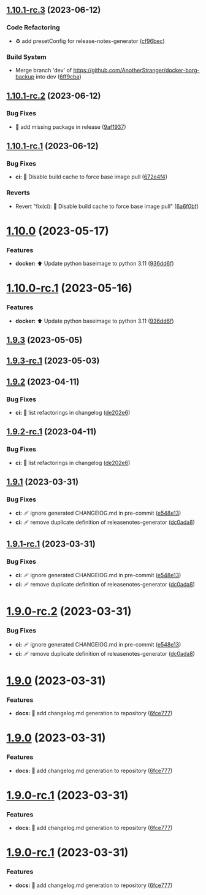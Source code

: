 ## [1.10.1-rc.3](https://github.com/AnotherStranger/docker-borg-backup/compare/v1.10.1-rc.2...v1.10.1-rc.3) (2023-06-12)


### Code Refactoring

* :recycle: add presetConfig for release-notes-generator ([cf96bec](https://github.com/AnotherStranger/docker-borg-backup/commit/cf96bece002266fd842f94ee167ee12789c65445))


### Build System

* Merge branch 'dev' of https://github.com/AnotherStranger/docker-borg-backup into dev ([6ff9cba](https://github.com/AnotherStranger/docker-borg-backup/commit/6ff9cba7a7dbbe3fbd39a6f36f3985a965f2d1b4))

## [1.10.1-rc.2](https://github.com/AnotherStranger/docker-borg-backup/compare/v1.10.1-rc.1...v1.10.1-rc.2) (2023-06-12)


### Bug Fixes

* :bug: add missing package in release ([9af1937](https://github.com/AnotherStranger/docker-borg-backup/commit/9af1937e3af250dcd2f38fc7b3732f7d399f4f67))

## [1.10.1-rc.1](https://github.com/AnotherStranger/docker-borg-backup/compare/v1.10.0...v1.10.1-rc.1) (2023-06-12)


### Bug Fixes

* **ci:** :bug: Disable build cache to force base image pull ([672e4f4](https://github.com/AnotherStranger/docker-borg-backup/commit/672e4f49b1845d4e56e1f4314d1a2315026f6ede))


### Reverts

* Revert "fix(ci): :bug: Disable build cache to force base image pull" ([6a6f0bf](https://github.com/AnotherStranger/docker-borg-backup/commit/6a6f0bf9ada405f3b8b09f7494144190d7e4160f))

# [1.10.0](https://github.com/AnotherStranger/docker-borg-backup/compare/v1.9.3...v1.10.0) (2023-05-17)


### Features

* **docker:** :arrow_up: Update python baseimage to python 3.11 ([936dd6f](https://github.com/AnotherStranger/docker-borg-backup/commit/936dd6fe55234456814f3b73773b13db53e64122))

# [1.10.0-rc.1](https://github.com/AnotherStranger/docker-borg-backup/compare/v1.9.3...v1.10.0-rc.1) (2023-05-16)


### Features

* **docker:** :arrow_up: Update python baseimage to python 3.11 ([936dd6f](https://github.com/AnotherStranger/docker-borg-backup/commit/936dd6fe55234456814f3b73773b13db53e64122))

## [1.9.3](https://github.com/AnotherStranger/docker-borg-backup/compare/v1.9.2...v1.9.3) (2023-05-05)

## [1.9.3-rc.1](https://github.com/AnotherStranger/docker-borg-backup/compare/v1.9.2...v1.9.3-rc.1) (2023-05-03)

## [1.9.2](https://github.com/AnotherStranger/docker-borg-backup/compare/v1.9.1...v1.9.2) (2023-04-11)


### Bug Fixes

* **ci:** :bug: list refactorings in changelog ([de202e6](https://github.com/AnotherStranger/docker-borg-backup/commit/de202e68d13e96410257a5a39aedc8e590ecf50f))

## [1.9.2-rc.1](https://github.com/AnotherStranger/docker-borg-backup/compare/v1.9.1...v1.9.2-rc.1) (2023-04-11)


### Bug Fixes

* **ci:** :bug: list refactorings in changelog ([de202e6](https://github.com/AnotherStranger/docker-borg-backup/commit/de202e68d13e96410257a5a39aedc8e590ecf50f))

## [1.9.1](https://github.com/AnotherStranger/docker-borg-backup/compare/v1.9.0...v1.9.1) (2023-03-31)


### Bug Fixes

* **ci:** :adhesive_bandage: ignore generated CHANGElOG.md in pre-commit ([e548e13](https://github.com/AnotherStranger/docker-borg-backup/commit/e548e13eb590aefc356306bacbc574ba2aa29c04))
* **ci:** :adhesive_bandage: remove duplicate definition of releasenotes-generator ([dc0ada8](https://github.com/AnotherStranger/docker-borg-backup/commit/dc0ada894e808a17c61661444abd4b3f30461a38))


## [1.9.1-rc.1](https://github.com/AnotherStranger/docker-borg-backup/compare/v1.9.0...v1.9.1-rc.1) (2023-03-31)


### Bug Fixes

* **ci:** :adhesive_bandage: ignore generated CHANGElOG.md in pre-commit ([e548e13](https://github.com/AnotherStranger/docker-borg-backup/commit/e548e13eb590aefc356306bacbc574ba2aa29c04))
* **ci:** :adhesive_bandage: remove duplicate definition of releasenotes-generator ([dc0ada8](https://github.com/AnotherStranger/docker-borg-backup/commit/dc0ada894e808a17c61661444abd4b3f30461a38))

# [1.9.0-rc.2](https://github.com/AnotherStranger/docker-borg-backup/compare/v1.9.0-rc.1...v1.9.0-rc.2) (2023-03-31)

### Bug Fixes

* **ci:** :adhesive_bandage: ignore generated CHANGElOG.md in pre-commit ([e548e13](https://github.com/AnotherStranger/docker-borg-backup/commit/e548e13eb590aefc356306bacbc574ba2aa29c04))
* **ci:** :adhesive_bandage: remove duplicate definition of releasenotes-generator ([dc0ada8](https://github.com/AnotherStranger/docker-borg-backup/commit/dc0ada894e808a17c61661444abd4b3f30461a38))

# [1.9.0](https://github.com/AnotherStranger/docker-borg-backup/compare/v1.8.1...v1.9.0) (2023-03-31)


### Features

* **docs:** :memo: add changelog.md generation to repository ([6fce777](https://github.com/AnotherStranger/docker-borg-backup/commit/6fce777c4ac38383102913ff33038f57cee3c8e7))



# [1.9.0](https://github.com/AnotherStranger/docker-borg-backup/compare/v1.8.1...v1.9.0) (2023-03-31)


### Features

* **docs:** :memo: add changelog.md generation to repository ([6fce777](https://github.com/AnotherStranger/docker-borg-backup/commit/6fce777c4ac38383102913ff33038f57cee3c8e7))


# [1.9.0-rc.1](https://github.com/AnotherStranger/docker-borg-backup/compare/v1.8.1...v1.9.0-rc.1) (2023-03-31)

### Features

* **docs:** :memo: add changelog.md generation to repository ([6fce777](https://github.com/AnotherStranger/docker-borg-backup/commit/6fce777c4ac38383102913ff33038f57cee3c8e7))

# [1.9.0-rc.1](https://github.com/AnotherStranger/docker-borg-backup/compare/v1.8.1...v1.9.0-rc.1) (2023-03-31)

### Features

* **docs:** :memo: add changelog.md generation to repository ([6fce777](https://github.com/AnotherStranger/docker-borg-backup/commit/6fce777c4ac38383102913ff33038f57cee3c8e7))
